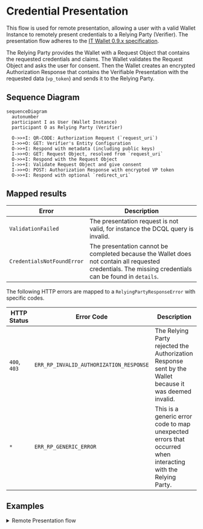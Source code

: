 # Credential Presentation

This flow is used for remote presentation, allowing a user with a valid Wallet Instance to remotely present credentials to a Relying Party (Verifier). The presentation flow adheres to the [IT Wallet 0.9.x specification](https://italia.github.io/eid-wallet-it-docs/v0.9.3/en/relying-party-solution.html).

The Relying Party provides the Wallet with a Request Object that contains the requested credentials and claims. The Wallet validates the Request Object and asks the user for consent. Then the Wallet creates an encrypted Authorization Response that contains the Verifiable Presentation with the requested data (`vp_token`) and sends it to the Relying Party.

## Sequence Diagram

```mermaid
sequenceDiagram
  autonumber
  participant I as User (Wallet Instance)
  participant O as Relying Party (Verifier)

  O->>+I: QR-CODE: Authorization Request (`request_uri`)
  I->>+O: GET: Verifier's Entity Configuration
  O->>+I: Respond with metadata (including public keys)
  I->>+O: GET: Request Object, resolved from `request_uri`
  O->>+I: Respond with the Request Object
  I->>+I: Validate Request Object and give consent
  I->>+O: POST: Authorization Response with encrypted VP token
  O->>+I: Respond with optional `redirect_uri`
```

## Mapped results

|Error|Description|
|-----|-----------|
|`ValidationFailed`|The presentation request is not valid, for instance the DCQL query is invalid.|
|`CredentialsNotFoundError`|The presentation cannot be completed because the Wallet does not contain all requested credentials. The missing credentials can be found in `details`.|


The following HTTP errors are mapped to a `RelyingPartyResponseError` with specific codes.

| HTTP Status  | Error Code                              | Description                                                                                                  |
| ------------ | --------------------------------------- | ------------------------------------------------------------------------------------------------------------ |
| `400`, `403` | `ERR_RP_INVALID_AUTHORIZATION_RESPONSE` | The Relying Party rejected the Authorization Response sent by the Wallet because it was deemed invalid.      |
| `*`          | `ERR_RP_GENERIC_ERROR`                  | This is a generic error code to map unexpected errors that occurred when interacting with the Relying Party. |


## Examples

<details>
  <summary>Remote Presentation flow</summary>

**Note:** To successfully complete a remote presentation, the Wallet Instance must be in a valid state with a valid Wallet Instance Attestation.

```ts
// Retrieve and scan the qr-code, decode it and get its parameters
const qrCodeParams = decodeQrCode(qrCode)

// Start the issuance flow
const {
  request_uri,
  client_id,
  request_uri_method,
  state
} = Credential.Presentation.startFlowFromQR(qrCodeParams);

// Get the Relying Party's Entity Configuration and evaluate trust
const { rpConf } = await Credential.Presentation.evaluateRelyingPartyTrust(client_id);

// Get the Request Object from the RP
const { requestObjectEncodedJwt } =
  await Credential.Presentation.getRequestObject(request_uri);

// Validate the Request Object
const { requestObject } = await Credential.Presentation.verifyRequestObject(
  requestObjectEncodedJwt,
  { clientId: client_id, rpConf }
);

// All the credentials that might be requested by the Relying Party
const credentialsSdJwt = [
  ["credential1_keytag", "eyJraWQiOiItRl82VWdhOG4zVmVnalkyVTdZVUhLMXpMb2FELU5QVGM2M1JNSVNuTGF3IiwidHlwIjoidmMrc2Qtand0IiwiYWxnIjoiRVMyNTYifQ.eyJfc2"],
  ["credential2_keytag", "eyJ0eXAiOiJ2YytzZC1qd3QiLCJhbGciOiJFUzI1NiIsImtpZCI6Ii1GXzZVZ2E4bjNWZWdqWTJVN1lVSEsxekxvYUQtTlBUYzYzUk1JU25MYXcifQ.ew0KIC"]
];

const result = Credential.Presentation.evaluateDcqlQuery(
  credentialsSdJwt,
  requestObject.dcql_query as DcqlQuery
);

const credentialsToPresent = result.map(
  ({ requiredDisclosures, ...rest }) => ({
    ...rest,
    requestedClaims: requiredDisclosures.map(([, claimName]) => claimName),
  })
);

const remotePresentations =
  await Credential.Presentation.prepareRemotePresentations(
    credentialsToPresent,
    requestObject.nonce,
    requestObject.client_id
  );

const authResponse = await Credential.Presentation.sendAuthorizationResponse(
  requestObject,
  remotePresentations,
  rpConf
);
```

</details>